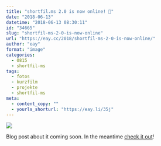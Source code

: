 ```yaml
---
title: "shortfil.ms 2.0 is now online! 🎉"
date: "2018-06-13"
datetime: "2018-06-13 08:30:11"
id: "34665"
slug: "shortfil-ms-2-0-is-now-online"
url: "https://eay.cc/2018/shortfil-ms-2-0-is-now-online/"
author: "eay"
format: "image"
categories:
  - 0815
  - shortfil-ms
tags:
  - fotos
  - kurzfilm
  - projekte
  - shortfil-ms
meta:
  - content_copy: ""
  - yourls_shorturl: "https://eay.li/35j"
---
```


![](https://eay.cc/uploads/2018/shortfilms2dot0.jpeg)

Blog post about it coming soon. In the meantime [check it out](https://shortfil.ms/)!
